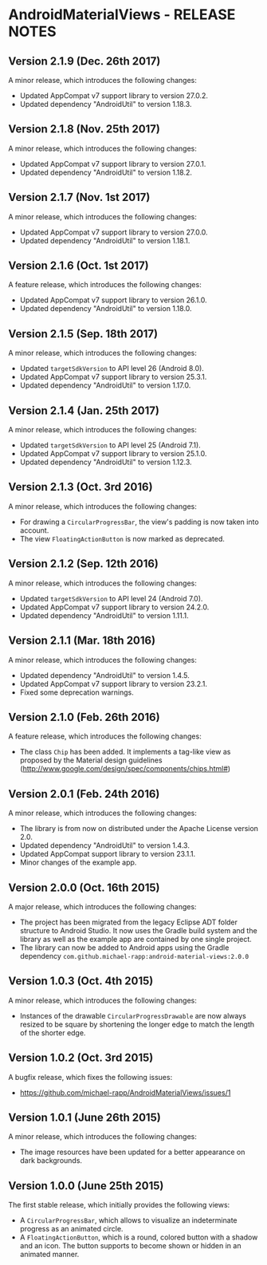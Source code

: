 # AndroidMaterialViews - RELEASE NOTES

## Version 2.1.9 (Dec. 26th 2017)

A minor release, which introduces the following changes:

- Updated AppCompat v7 support library to version 27.0.2.
- Updated dependency "AndroidUtil" to version 1.18.3.

## Version 2.1.8 (Nov. 25th 2017)

A minor release, which introduces the following changes:

- Updated AppCompat v7 support library to version 27.0.1.
- Updated dependency "AndroidUtil" to version 1.18.2.

## Version 2.1.7 (Nov. 1st 2017)

A minor release, which introduces the following changes:

- Updated AppCompat v7 support library to version 27.0.0.
- Updated dependency "AndroidUtil" to version 1.18.1.

## Version 2.1.6 (Oct. 1st 2017)

A feature release, which introduces the following changes:

- Updated AppCompat v7 support library to version 26.1.0.
- Updated dependency "AndroidUtil" to version 1.18.0.

## Version 2.1.5 (Sep. 18th 2017)

A minor release, which introduces the following changes:

- Updated `targetSdkVersion` to API level 26 (Android 8.0).
- Updated AppCompat v7 support library to version 25.3.1.
- Updated dependency "AndroidUtil" to version 1.17.0.

## Version 2.1.4 (Jan. 25th 2017)

A minor release, which introduces the following changes:

- Updated `targetSdkVersion` to API level 25 (Android 7.1).
- Updated AppCompat v7 support library to version 25.1.0.
- Updated dependency "AndroidUtil" to version 1.12.3.

## Version 2.1.3 (Oct. 3rd 2016)

A minor release, which introduces the following changes:

- For drawing a `CircularProgressBar`, the view's padding is now taken into account.
- The view `FloatingActionButton` is now marked as deprecated.

## Version 2.1.2 (Sep. 12th 2016)

A minor release, which introduces the following changes:

- Updated `targetSdkVersion` to API level 24 (Android 7.0).
- Updated AppCompat v7 support library to version 24.2.0.
- Updated dependency "AndroidUtil" to version 1.11.1. 

## Version 2.1.1 (Mar. 18th 2016)

A minor release, which introduces the following changes:

- Updated dependency "AndroidUtil" to version 1.4.5.
- Updated AppCompat v7 support library to version 23.2.1.
- Fixed some deprecation warnings.

## Version 2.1.0 (Feb. 26th 2016)

A feature release, which introduces the following changes:

- The class `Chip` has been added. It implements a tag-like view as proposed by the Material design guidelines (http://www.google.com/design/spec/components/chips.html#) 

## Version 2.0.1 (Feb. 24th 2016)

A minor release, which introduces the following changes:

- The library is from now on distributed under the Apache License version 2.0. 
- Updated dependency "AndroidUtil" to version 1.4.3.
- Updated AppCompat support library to version 23.1.1.
- Minor changes of the example app.

## Version 2.0.0 (Oct. 16th 2015)

A major release, which introduces the following changes:

- The project has been migrated from the legacy Eclipse ADT folder structure to Android Studio. It now uses the Gradle build system and the library as well as the example app are contained by one single project.
- The library can now be added to Android apps using the Gradle dependency `com.github.michael-rapp:android-material-views:2.0.0`

## Version 1.0.3 (Oct. 4th 2015)

A minor release, which introduces the following changes:

- Instances of the drawable `CircularProgressDrawable` are now always resized to be square by shortening the longer edge to match the length of the shorter edge.

## Version 1.0.2 (Oct. 3rd 2015)

A bugfix release, which fixes the following issues:

- https://github.com/michael-rapp/AndroidMaterialViews/issues/1

## Version 1.0.1 (June 26th 2015)

A minor release, which introduces the following changes:

- The image resources have been updated for a better appearance on dark backgrounds.

## Version 1.0.0 (June 25th 2015)

The first stable release, which initially provides the following views: 

- A `CircularProgressBar`, which allows to visualize an indeterminate progress as an animated circle.
- A `FloatingActionButton`, which is a round, colored button with a shadow and an icon. The button supports to become shown or hidden in an animated manner.